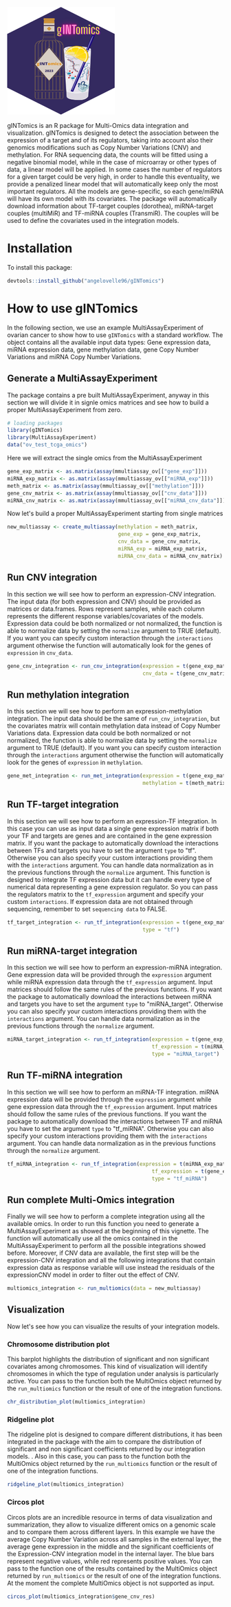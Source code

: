 <img width="250" height="250" src="docs/assets/logo_gINTomics.png" class="center" />

 gINTomics is an R package for Multi-Omics data integration and visualization. gINTomics is designed to detect the association between the expression of a target and of its regulators, taking into account also their genomics modifications such as Copy Number Variations (CNV) and methylation. For RNA sequencing data, the counts will be fitted using a negative binomial model, while in the case of microarray or other types of data, a linear model will be applied. In some cases the number of regulators for a given target could be very high, in order to handle this eventuality, we provide a penalized linear model that will automatically keep only the most important regulators. All the models are gene-specific, so each gene/miRNA will have its own model with its covariates. The package will automatically download information about TF-target couples (dorothea), miRNA-target couples (multiMiR) and TF-miRNA couples (TransmiR). The couples will be used to define the covariates used in the integration models.


# Installation
To install this package:

``` r
devtools::install_github("angelovelle96/gINTomics")
```

# How to use gINTomics

In the following section, we use an example MultiAssayExperiment of ovarian cancer to show how to use `gINTomics` with a standard workflow. The object contains all the available input data types: Gene expression data, miRNA expression data, gene methylation data, gene Copy Number Variations and miRNA Copy Number Variations.

## Generate a MultiAssayExperiment

The package contains a pre built MultiAssayExperiment, anyway in this section we will divide it in signle omics matrices and see how to build a proper MultiAssayExperiment from zero.

``` r
# loading packages
library(gINTomics)
library(MultiAssayExperiment)
data("ov_test_tcga_omics")
``` 

Here we will extract the single omics from the MultiAssayExperiment
``` r
gene_exp_matrix <- as.matrix(assay(mmultiassay_ov[["gene_exp"]]))
miRNA_exp_matrix <- as.matrix(assay(mmultiassay_ov[["miRNA_exp"]]))
meth_matrix <- as.matrix(assay(mmultiassay_ov[["methylation"]]))
gene_cnv_matrix <- as.matrix(assay(mmultiassay_ov[["cnv_data"]]))
miRNA_cnv_matrix <- as.matrix(assay(mmultiassay_ov[["miRNA_cnv_data"]]))
``` 

Now let's build a proper MultiAssayExperiment starting from single matrices

``` r
new_multiassay <- create_multiassay(methylation = meth_matrix, 
                                    gene_exp = gene_exp_matrix,
                                    cnv_data = gene_cnv_matrix,
                                    miRNA_exp = miRNA_exp_matrix,
                                    miRNA_cnv_data = miRNA_cnv_matrix)
``` 


## Run CNV integration

In this section we will see how to perform an expression-CNV integration. The input data (for both expression and CNV) should be provided as matrices or data.frames. Rows represent samples, while each column represents the different response variables/covariates of the models. Expression data could be both normalized or not normalized, the function is able to normalize data by setting the `normalize` argument to TRUE (default). If you want you can specify custom interaction through the `interactions` argument otherwise  the function will automatically look for the genes of `expression` in `cnv_data`.

``` r
gene_cnv_integration <- run_cnv_integration(expression = t(gene_exp_matrix),
                                            cnv_data = t(gene_cnv_matrix))
``` 


## Run methylation integration

In this section we will see how to perform an expression-methylation integration. The input data should be the same of `run_cnv_integration`, but the covariates matrix will contain methylation data instead of Copy Number Variations data. Expression data could be both normalized or not normalized, the function is able to normalize data by setting the `normalize` argument to TRUE (default). If you want you can specify custom interaction through the `interactions` argument otherwise  the function will automatically look for the genes of `expression` in `methylation`.

``` r
gene_met_integration <- run_met_integration(expression = t(gene_exp_matrix),
                                            methylation = t(meth_matrix))


```

## Run TF-target integration

In this section we will see how to perform an expression-TF integration. In this case you can use as input data a single gene expression matrix if both your TF and targets are genes and are contained in the gene expression matrix. If you want the package to automatically download the interactions between TFs and targets you have to set the argument `type` to "tf". Otherwise you can also specify your custom interactions providing them with the `interactions` argument. You can handle data normalization as in the previous functions through the `normalize` argument. This function is designed to integrate TF expression data but it can handle every type of numerical data representing a gene expression regulator. So you can pass the regulators matrix to the `tf_expression` argument and specify your custom `interactions`. If expression data are not obtained through sequencing, remember to set `sequencing data` to FALSE.

``` r
tf_target_integration <- run_tf_integration(expression = t(gene_exp_matrix),
                                            type = "tf")

```


## Run miRNA-target integration

In this section we will see how to perform an expression-miRNA integration. Gene expression data will be provided through the `expression` argument while miRNA expression data through the `tf_expression` argument. Input matrices should follow the same rules of the previous functions. If you want the package to automatically download the interactions between miRNA and targets you have to set the argument `type` to "miRNA_target". Otherwise you can also specify your custom interactions providing them with the `interactions` argument. You can handle data normalization as in the previous functions through the `normalize` argument.

``` r
miRNA_target_integration <- run_tf_integration(expression = t(gene_exp_matrix),
                                               tf_expression = t(miRNA_exp_matrix),
                                               type = "miRNA_target")

```


## Run TF-miRNA integration

In this section we will see how to perform an miRNA-TF integration. miRNA expression data will be provided through the `expression` argument while gene expression data through the `tf_expression` argument. Input matrices should follow the same rules of the previous functions. If you want the package to automatically download the interactions between TF and miRNA you have to set the argument `type` to "tf_miRNA". Otherwise you can also specify your custom interactions providing them with the `interactions` argument. You can handle data normalization as in the previous functions through the `normalize` argument.

``` r
tf_miRNA_integration <- run_tf_integration(expression = t(miRNA_exp_matrix),
                                               tf_expression = t(gene_exp_matrix),
                                               type = "tf_miRNA")
```


## Run complete Multi-Omics integration

Finally we will see how to perform a complete integration using all the available omics. In order to run this function you need to generate a MultiAssayExperiment as showed at the beginning of this vignette. The function will automatically use all the omics contained in the MultiAssayExperiment to perform all the possible integrations showed before. Moreover, if CNV data are available, the first step will be the expression-CNV integration and all the following integrations that contain expression data as response variable will use instead the residuals of the expressionCNV model in order to filter out the effect of CNV.

``` r
multiomics_integration <- run_multiomics(data = new_multiassay)

```

## Visualization

Now let's see how you can visualize the results of your integration models.

### Chromosome distribution plot

This barplot highlights the distribution of significant and non significant covariates among chromosomes. This kind of visualization will identify chromosomes in which the type of regulation under analysis is particularly active. You can pass to the function both the MultiOmics object returned by the `run_multiomics` function or the result of one of the integration functions.

``` r
chr_distribution_plot(multiomics_integration)

```

### Ridgeline plot

The ridgeline plot is designed to compare different distributions, it has been integrated in the package with the aim to compare the distribution of significant and non significant coefficients returned by our integration models. . Also in this case, you can pass to the function both the MultiOmics object returned by the `run_multiomics` function or the result of one of the integration functions.

``` r
ridgeline_plot(multiomics_integration)

```

### Circos plot

Circos plots are an incredible resource in terms of data visualization and summarization, they allow to visualize different omics on a genomic scale and to compare them across different layers. In this example we have the average Copy Number Variation across all samples in the external layer, the average gene expression in the middle and the significant coefficients of the Expression-CNV integration model in the internal layer. The blue bars represent negative values, while red represents positive values. You can pass to the function one of the results contained by the MultiOmics object returned by `run_multiomics` or the result of one of the integration functions. At the moment the complete MultiOmics object is not supported as input.

``` r
circos_plot(multiomics_integration$gene_cnv_res)

```



